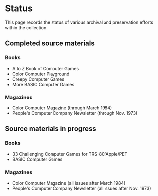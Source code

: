 # Status

This page records the status of various archival and preservation
efforts within the collection.

## Completed source materials

### Books

* A to Z Book of Computer Games
* Color Computer Playground
* Creepy Computer Games
* More BASIC Computer Games

### Magazines

* Color Computer Magazine (through March 1984)
* People's Computer Company Newsletter (through Nov. 1973)

## Source materials in progress

### Books

* 33 Challenging Computer Games for TRS-80/Apple/PET
* BASIC Computer Games

### Magazines

* Color Computer Magazine (all issues after March 1984)
* People's Computer Company Newsletter (all issues after Nov. 1973)
